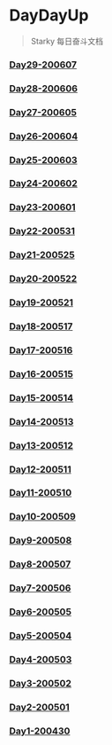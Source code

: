 
# DayDayUp

> Starky 每日奋斗文档
### [Day29-200607](DayDayUp/Day29-200607.md)
### [Day28-200606](DayDayUp/Day28-200606.md)
### [Day27-200605](DayDayUp/Day27-200605.md)
### [Day26-200604](DayDayUp/Day26-200604.md)
### [Day25-200603](DayDayUp/Day25-200603.md)
### [Day24-200602](DayDayUp/Day24-200602.md)
### [Day23-200601](DayDayUp/Day23-200601.md)
### [Day22-200531](DayDayUp/Day22-200531.md)
### [Day21-200525](DayDayUp/Day21-200525.md)
### [Day20-200522](DayDayUp/Day20-200522.md)
### [Day19-200521](DayDayUp/Day19-200521.md)
### [Day18-200517](DayDayUp/Day18-200517.md)
### [Day17-200516](DayDayUp/Day17-200516.md)
### [Day16-200515](DayDayUp/Day16-200515.md)
### [Day15-200514](DayDayUp/Day15-200514.md)
### [Day14-200513](DayDayUp/Day14-200513.md)
### [Day13-200512](DayDayUp/Day13-200512.md)
### [Day12-200511](DayDayUp/Day12-200511.md)
### [Day11-200510](DayDayUp/Day11-200510.md)
### [Day10-200509](DayDayUp/Day10-200509.md)
### [Day9-200508](DayDayUp/Day9-200508.md)
### [Day8-200507](DayDayUp/Day8-200507.md)
### [Day7-200506](DayDayUp/Day7-200506.md)
### [Day6-200505](DayDayUp/Day6-200505.md)
### [Day5-200504](DayDayUp/Day5-200504.md)
### [Day4-200503](DayDayUp/Day4-200503.md)
### [Day3-200502](DayDayUp/Day3-200502.md)
### [Day2-200501](DayDayUp/Day2-200501.md)
### [Day1-200430](DayDayUp/Day1-200430.md)
